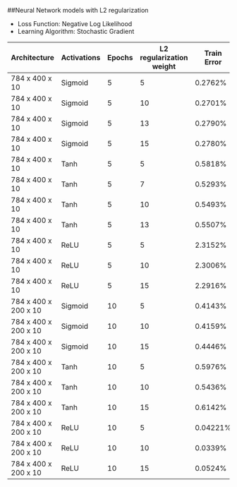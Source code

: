 ##Neural Network models with L2 regularization

* Loss Function: Negative Log Likelihood
* Learning Algorithm: Stochastic Gradient

| Architecture | Activations | Epochs | L2 regularization weight | Train Error | CV Accuracy |
| --- | --- | --- | --- | --- | --- |
| 784 x 400 x 10 | Sigmoid | 5 | 5 | 0.2762% | 92.17% |
| 784 x 400 x 10 | Sigmoid | 5 | 10 | 0.2701% | 92.52% |
| 784 x 400 x 10 | Sigmoid | 5 | 13 | 0.2790% | 91.72% |
| 784 x 400 x 10 | Sigmoid | 5 | 15 | 0.2780% | 91.99% |
| 784 x 400 x 10 | Tanh | 5 | 5 | 0.5818% | 82.58% |
| 784 x 400 x 10 | Tanh | 5 | 7 | 0.5293% | 85.04% |
| 784 x 400 x 10 | Tanh | 5 | 10 | 0.5493% | 84.08% |
| 784 x 400 x 10 | Tanh | 5 | 13 | 0.5507% | 83.84% |
| 784 x 400 x 10 | ReLU | 5 | 5 | 2.3152% | 12.05% |
| 784 x 400 x 10 | ReLU | 5 | 10 | 2.3006% | 10.95% |
| 784 x 400 x 10 | ReLU | 5 | 15 | 2.2916% | 11.01% |
| 784 x 400 x 200 x 10 | Sigmoid | 10 | 5 | 0.4143% | 87.49% |
| 784 x 400 x 200 x 10 | Sigmoid | 10 | 10 | 0.4159% | 87.25% |
| 784 x 400 x 200 x 10 | Sigmoid | 10 | 15 | 0.4446% | 85.89% |
| 784 x 400 x 200 x 10 | Tanh | 10 | 5 | 0.5976% | 80.35% |
| 784 x 400 x 200 x 10 | Tanh | 10 | 10 | 0.5436% | 82.84% |
| 784 x 400 x 200 x 10 | Tanh | 10 | 15 | 0.6142% | 74.075% |
| 784 x 400 x 200 x 10 | ReLU | 10 | 5 | 0.04221% | 96.44% |
| 784 x 400 x 200 x 10| ReLU | 10 | 10 | 0.0339% | 96.72% |
| 784 x 400 x 200 x 10 | ReLU | 10 | 15 | 0.0524% | 96.6125% |
